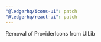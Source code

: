 ```yaml
---
"@ledgerhq/icons-ui": patch
"@ledgerhq/react-ui": patch
---
```


Removal of ProviderIcons from UILib
